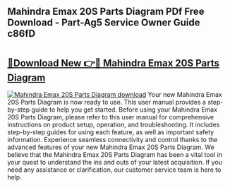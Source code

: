 ## Mahindra Emax 20S Parts Diagram PDf Free Download - Part-Ag5 Service Owner Guide c86fD

# <h2><a href="http://dfkxu2.blite.top/?on=Mahindra+Emax+20S+Parts+Diagram">🔗Download New 👉🔴 Mahindra Emax 20S Parts Diagram</a></h2>

[![Mahindra Emax 20S Parts Diagram download](https://i.imgur.com/lujVjoI.png)](http://dfkxu2.blite.top/?on=Mahindra+Emax+20S+Parts+Diagram)
Your new Mahindra Emax 20S Parts Diagram is now ready to use. This user manual provides a step-by-step guide to help you get started. Before using your Mahindra Emax 20S Parts Diagram, please refer to this user manual for comprehensive instructions on product setup, operation, and troubleshooting. It includes step-by-step guides for using each feature, as well as important safety information. Experience seamless connectivity and control thanks to the advanced features of your new Mahindra Emax 20S Parts Diagram. We believe that the Mahindra Emax 20S Parts Diagram has been a vital tool in your quest to understand the ins and outs of your latest acquisition. If you need any assistance or clarification, our customer service team is here to help.
